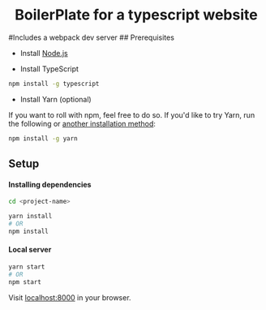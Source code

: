 <h1 align="center">BoilerPlate for a typescript website</h1>
#Includes a webpack dev server
## Prerequisites

* Install [Node.js](https://nodejs.org/en/download/)

* Install TypeScript

```bash
npm install -g typescript
```

* Install Yarn (optional)

If you want to roll with npm, feel free to do so. If you'd like to try Yarn, run the following or [another installation method](https://yarnpkg.com/lang/en/docs/install/):

```bash
npm install -g yarn
```

## Setup

#### Installing dependencies

```bash
cd <project-name>

yarn install
# OR
npm install
```

#### Local server

```bash
yarn start
# OR
npm start
```

Visit [localhost:8000](localhost:3000) in your browser.
